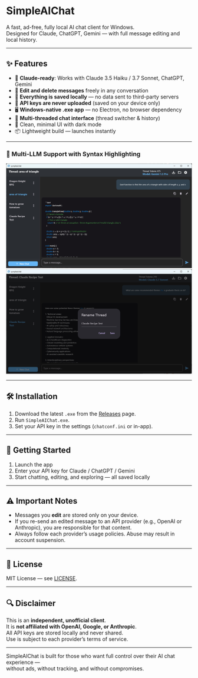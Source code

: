 # SimpleAIChat

A fast, ad-free, fully local AI chat client for Windows.  
Designed for Claude, ChatGPT, Gemini — with full message editing and local history.

---

## ✨ Features

- 🧠 **Claude-ready**: Works with Claude 3.5 Haiku / 3.7 Sonnet, ChatGPT, Gemini
- 📝 **Edit and delete messages** freely in any conversation
- 💾 **Everything is saved locally** — no data sent to third-party servers
- 🔐 **API keys are never uploaded** (saved on your device only)
- 🖥️ **Windows-native .exe app** — no Electron, no browser dependency
- 🧵 **Multi-threaded chat interface** (thread switcher & history)
- 🌙 Clean, minimal UI with dark mode
- 📦 Lightweight build — launches instantly

---

### 🎯 Multi-LLM Support with Syntax Highlighting
![screenshot1](screenshot/1.jpg)  
![screenshot2](screenshot/2.jpg)

---

## 🛠️ Installation

1. Download the latest `.exe` from the [Releases](https://github.com/your-username/SimpleAIChat/releases) page.
2. Run `SimpleAIChat.exe`.
3. Set your API key in the settings (`chatconf.ini` or in-app).

---

## 🚀 Getting Started

1. Launch the app
2. Enter your API key for Claude / ChatGPT / Gemini
3. Start chatting, editing, and exploring — all saved locally

---

## ⚠️ Important Notes

- Messages you **edit** are stored only on your device.
- If you re-send an edited message to an API provider (e.g., OpenAI or Anthropic), you are responsible for that content.
- Always follow each provider’s usage policies. Abuse may result in account suspension.

---

## 📄 License

MIT License — see [LICENSE](LICENSE).

---

## 🔍 Disclaimer

This is an **independent, unofficial client**.  
It is **not affiliated with OpenAI, Google, or Anthropic**.  
All API keys are stored locally and never shared.  
Use is subject to each provider’s terms of service.

---

SimpleAIChat is built for those who want full control over their AI chat experience —  
without ads, without tracking, and without compromises.
